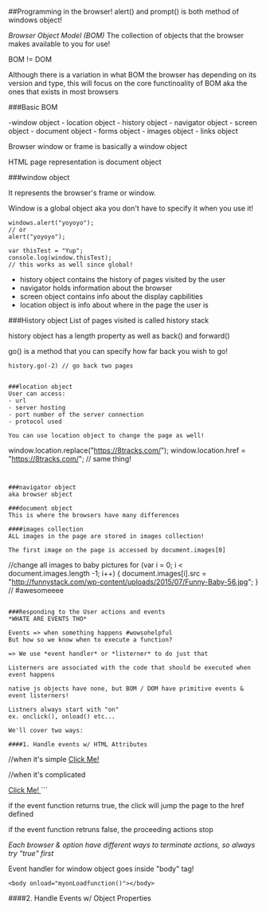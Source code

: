 ##Programming in the browser!
alert() and prompt() is both method of windows object!

*Browser Object Model (BOM)*
The collection of objects that the browser makes available to you for use!

BOM != DOM

Although there is a variation in what BOM the browser has depending on its version and type,
this will focus on the core functinoality of BOM aka the ones that exists in most browsers

###Basic BOM

-window object
    - location object
    - history object
    - navigator object
    - screen object
    - document object
        - forms object
        - images object
        - links object

Browser window or frame is basically a window object

HTML page representation is document object


###window object

It represents the browser's frame or window.

Window is a global object aka you don't have to specify it when you use it!

```
windows.alert("yoyoyo");
// or
alert("yoyoyo");

var thisTest = "Yup";
console.log(window.thisTest);
// this works as well since global!

```

- history object contains the history of pages visited by the user
- navigator holds information about the browser
- screen object contains info about the display capbilities
- location object is info about where in the page the user is

###History object
List of pages visited is called history stack

history object has a length property
as well as back() and forward()

go() is a method that you can specify how far back you wish to go!

```
history.go(-2) // go back two pages


###location object
User can access:
- url
- server hosting
- port number of the server connection
- protocol used

You can use location object to change the page as well!

```
window.location.replace("https://8tracks.com/");
window.location.href = "https://8tracks.com/";
// same thing!
```


###navigator object
aka browser object

###document object
This is where the browsers have many differences

####images collection
ALL images in the page are stored in images collection!

The first image on the page is accessed by document.images[0]

```
//change all images to baby pictures
for (var i = 0; i < document.images.length -1; i++) {
    document.images[i].src = "http://funnystack.com/wp-content/uploads/2015/07/Funny-Baby-56.jpg";
}
// #awesomeeee
```

###Responding to the User actions and events
*WHATE ARE EVENTS THO*

Events => when something happens #wowsohelpful
But how so we know when to execute a function?

=> We use *event handler* or *listerner* to do just that

Listerners are associated with the code that should be executed when event happens

native js objects have none, but BOM / DOM have primitive events & event listerners!

Listners always start with "on"
ex. onclick(), onload() etc...

We'll cover two ways:

####1. Handle events w/ HTML Attributes

```
//when it's simple
<a href="somepage.htm" name="linkSomePage" onclick="alert('You clicked?')">
        Click Me!
</a>

//when it's complicated
<script>
    function linkSomePage_onclick() {
        alert('Sup Homie');
        return true;
    }
</script>
<a href="somepage.htm" name="linkSomePage" onclick="return linkSomePage_onclick()">
        Click Me!
</a>
```

if the event function returns true, the click will jump the page to the href defined

if the event function retruns false, the proceeding actions stop

*Each browser & option have different ways to terminate actions, so always try "true" first*


Event handler for window object goes inside "body" tag!
```
<body onload="myonLoadfunction()"></body>
```

####2. Handle Events w/ Object Properties
